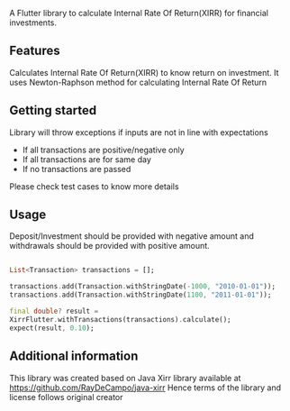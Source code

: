 A Flutter library to calculate Internal Rate Of Return(XIRR) for financial investments.

## Features

Calculates Internal Rate Of Return(XIRR) to know return on investment. It uses Newton-Raphson method
for calculating Internal Rate Of Return

## Getting started

Library will throw exceptions if inputs are not in line with expectations

* If all transactions are positive/negative only
* If all transactions are for same day
* If no transactions are passed

Please check test cases to know more details

## Usage

Deposit/Investment should be provided with negative amount and withdrawals should be provided with
positive amount.

```dart

List<Transaction> transactions = [];

transactions.add(Transaction.withStringDate(-1000, "2010-01-01"));
transactions.add(Transaction.withStringDate(1100, "2011-01-01"));

final double? result =
XirrFlutter.withTransactions(transactions).calculate();
expect(result, 0.10);

```

## Additional information

This library was created based on Java Xirr library available
at https://github.com/RayDeCampo/java-xirr
Hence terms of the library and license follows original creator